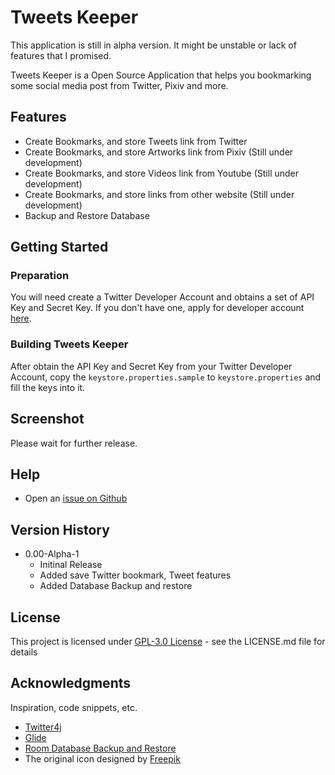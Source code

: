 # Tweets Keeper

This application is still in alpha version. It might be unstable or lack of features that I promised.

Tweets Keeper is a Open Source Application that helps you bookmarking some social media post from Twitter, Pixiv and more.

## Features

* Create Bookmarks, and store Tweets link from Twitter
* Create Bookmarks, and store Artworks link from Pixiv (Still under development)
* Create Bookmarks, and store Videos link from Youtube (Still under development)
* Create Bookmarks, and store links from other website (Still under development)
* Backup and Restore Database

## Getting Started

### Preparation
You will need create a Twitter Developer Account and obtains a set of API Key and Secret Key.
If you don't have one, apply for developer account [here](https://developer.twitter.com/en).

### Building Tweets Keeper
After obtain the API Key and Secret Key from your Twitter Developer Account, copy the `keystore.properties.sample` to `keystore.properties` and fill the keys into it.

## Screenshot

Please wait for further release.

## Help

* Open an [issue on Github](https://github.com/weiliang79/TweetsKeeper/issues/new)

## Version History

* 0.00-Alpha-1
   * Initinal Release
   * Added save Twitter bookmark, Tweet features
   * Added Database Backup and restore

## License

This project is licensed under [GPL-3.0 License](https://www.gnu.org/licenses/gpl-3.0.en.html) - see the LICENSE.md file for details

## Acknowledgments

Inspiration, code snippets, etc.
* [Twitter4j](https://github.com/Twitter4J/Twitter4J)
* [Glide](https://github.com/bumptech/glide)
* [Room Database Backup and Restore](https://github.com/salehyarahmadi/RoomDatabaseBackupAndRestore)
* The original icon designed by [Freepik](http://www.freepik.com)
